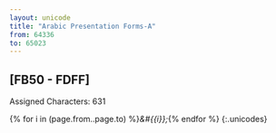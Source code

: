 ```yaml
---
layout: unicode
title: "Arabic Presentation Forms-A"
from: 64336
to: 65023
---
```


## 	[FB50 - FDFF]

Assigned Characters: 631

{% for i in (page.from..page.to) %}<i>&#{{i}};</i>{% endfor %}
{:.unicodes}
